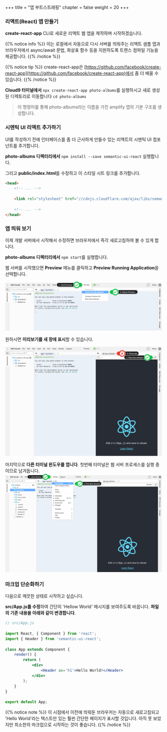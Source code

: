 +++
title = "앱 부트스트래핑"
chapter = false
weight = 20
+++

### 리액트(React) 앱 만들기
**create-react-app** CLI로 새로운 리액트 웹 앱을 제작하며 시작하겠습니다.

{{% notice info %}}
이는 로컬에서 자동으로 다시 서버를 띄워주는 리액트 샘플 앱과 브라우저에서 async/await 문법, 화살표 함수 등을 지원하도록 트랜스 컴파일 기능을 제공합니다.
{{% /notice %}}

{{% notice tip %}}
create-react-app은 [https://github.com/facebook/create-react-app](https://github.com/facebook/create-react-app)에서 좀 더 배울 수 있습니다.
{{% /notice %}}

**Cloud9 터미널에서** `npx create-react-app photo-albums`를 실행하시고 새로 생성된 디렉토리로 이동합니다 `cd photo-albums`

> 이 명령어를 통해 photo-albums라는 이름을 가진 amplify 앱의 기본 구조를 생성합니다.

### 시멘틱 UI 리액트 추가하기

UI를 작성하기 전에 인터페이스를 좀 더 근사하게 만들수 있는 리액트의 시멘틱 UI 컴포넌트를 추가합니다.

**photo-albums 디렉터리에서** `npm install --save semantic-ui-react` 실행합니다.

그리고 **public/index.html**를 수정하고 이 스타일 시트 링크를 추가합니다.

```html
<head>
    <!-- ... --> 

    <link rel="stylesheet" href="//cdnjs.cloudflare.com/ajax/libs/semantic-ui/2.3.3/semantic.min.css"></link>

    <!-- ... --> 
</head>
```

### 앱 띄워 보기
이제 개발 서버에서 시작해서 수정하면 브라우저에서 즉각 새로고침하여 볼 수 있게 합니다.

**photo-albums 디렉터리에서** `npm start`를 실행합니다.

웹 서버를 시작했으면 **Preview** 메뉴를 클릭하고 **Preview Running Application**을 선택합니다.

![preview running application](/images/preview_running_application.png)

원하시면 **미리보기를 새 창에 표시**할 수 있습니다.

![pop app to new window](/images/pop_browser_new_window.png)

마지막으로 **다른 터미널 윈도우를 엽니다**. 첫번째 터미널은 웹 서버 프로세스를 실행 중이므로 남겨둡니다.
![new terminal](/images/c9_new_terminal.png)

### 마크업 단순화하기

다음으로 깨끗한 상태로 시작하고 싶습니다.

**src/App.js를 수정**하여 간단히 'Hellow World' 메시지를 보여주도록 바꿉니다. **파일의 기존 내용을 아래와 같이 변경합니다**.

```jsx
// src/App.js

import React, { Component } from 'react';
import { Header } from 'semantic-ui-react';

class App extends Component { 
    render() { 
        return (
            <div>
                <Header as='h1'>Hello World!</Header>
            </div>
        );
    }
}

export default App;
```

{{% notice note %}}
이 시점에서 이전에 띄워둔 브라우저는 자동으로 새로고침되고 'Hello World'라는 텍스트만 있는 훨씬 간단한 페이지가 표시할 것입니다. 아직 못 보았지만 최소한의 마크업으로 시작하는 것이 좋습니다.
{{% /notice %}}